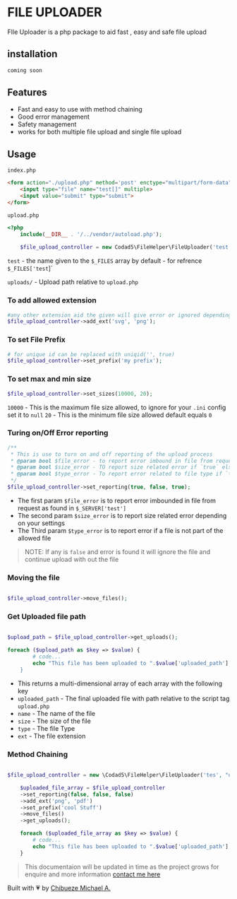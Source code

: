 # FILE UPLOADER
FIle Uploader is a php package to aid fast , easy and safe file upload

## installation
```bash
coming soon
```
## Features
- Fast and easy to use with method chaining
- Good error management
- Safety management
- works for both multiple file upload and single file upload

## Usage
`index.php`
```html
<form action="./upload.php" method='post' enctype="multipart/form-data">
    <input type="file" name="test[]" multiple>
    <input value="submit" type="submit">
</form>
```
`upload.php`
```php
<?php
    include(__DIR__ . '/../vendor/autoload.php');
    
    $file_upload_controller = new Codad5\FileHelper\FileUploader('test', "uploads/");
```
`test` - the name given to the `$_FILES` array by default - for refrence `$_FILES['test`]`

`uploads/` - Upload path relative to `upload.php`


### To add allowed extension 

```php
#any other extension aid the given will give error or ignored depending on your error settings
$file_upload_controller->add_ext('svg', 'png');
```
### To set File Prefix 
```php
# for unique id can be replaced with uniqid('', true)
$file_upload_controller->set_prefix('my prefix');
```
### To set max and min size
```php
$file_upload_controller->set_sizes(10000, 20);
```
`10000` - This is the maximum file size allowed, to ignore for your `.ini` config set it to `null`
`20` - This is the minimum file size allowed default equals `0`

### Turing on/Off Error reporting 
```php
/**
 * This is use to turn on and off reporting of the upload process
 * @param bool $file_error - to report error imbound in file from request if `true` else ignore
 * @param bool $size_error - TO report size related error if `true` else ignore
 * @param bool $type_error - To report error related to file type if `true` else ignore
 */
$file_upload_controller->set_reporting(true, false, true);
```
- The first param `$file_error` is to report error imbounded in file from request as found in `$_SERVER['test']`
- The second param `$size_error` is to report size related error depending on your settings
- The Third param `$type_error` is to report error if a file is not part of the allowed file
> NOTE: If any is `false` and error is found it will ignore the file and continue upload with out the file

### Moving the file
```php

$file_upload_controller->move_files();

```
### Get Uploaded file path
```php

$upload_path = $file_upload_controller->get_uploads();

foreach ($upload_path as $key => $value) {
        # code...
        echo "This file has been uploaded to ".$value['uploaded_path']."<br/>;
    }

```
- This returns a multi-dimensional array of each array with the following key
- `uploaded_path` - The final uploaded file with path relative to the script tag `upload.php`
- `name` - The name of the file 
- `size` - The size of the file
- `type` - The file Type
- `ext` - The file extension

### Method Chaining 
```php

$file_upload_controller = new \Codad5\FileHelper\FileUploader('tes', "uploads/");

    $uploaded_file_array = $file_upload_controller
    ->set_reporting(false, false, false)
    ->add_ext('png', 'pdf')
    ->set_prefix('cool Stuff')
    ->move_files()
    ->get_uploads();

    foreach ($uploaded_file_array as $key => $value) {
        # code...
        echo "This file has been uploaded to ".$value['uploaded_path']."<br/>";
    }

```


> This documentaion will be updated in time as the project grows
> for enquire and more information [contact me here](https://twitter.com/codad5_)

Built with 💗 by [Chibueze Michael A.](https://github.com/codad5)